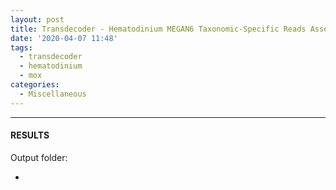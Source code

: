 ```yaml
---
layout: post
title: Transdecoder - Hematodinium MEGAN6 Taxonomic-Specific Reads Assembly from 20200330
date: '2020-04-07 11:48'
tags: 
  - transdecoder
  - hematodinium
  - mox
categories: 
  - Miscellaneous
---
```




---

#### RESULTS

Output folder:

- []()

